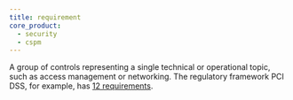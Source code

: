 ```yaml
---
title: requirement
core_product:
  - security
  - cspm
---
```


A group of controls representing a single technical or operational topic, such as access management or networking. The regulatory framework PCI DSS, for example, has [12 requirements][1].

[1]: https://www.pcisecuritystandards.org/pci_security/maintaining_payment_security
